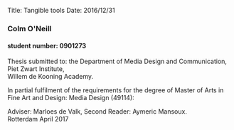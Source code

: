 Title: Tangible tools
Date: 2016/12/31

### Colm O'Neill
#### student number: 0901273

Thesis submitted to: the Department of Media Design and Communication,
<br>Piet Zwart Institute,
<br>Willem de Kooning Academy.

In partial fulfilment of the requirements for the degree of
Master of Arts in Fine Art and Design: Media Design (49114):

Adviser: Marloes de Valk, Second Reader: Aymeric Mansoux.
<br>Rotterdam April 2017
